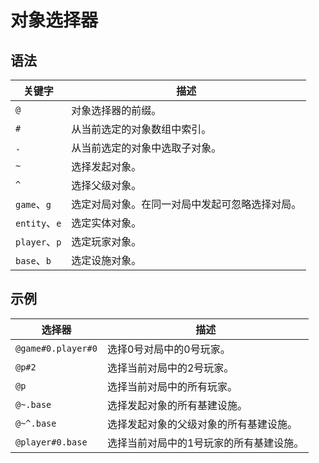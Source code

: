# 对象选择器
## 语法
| 关键字 | 描述 |
| - | - |
| `@` | 对象选择器的前缀。 |
| `#` | 从当前选定的对象数组中索引。 |
| `.` | 从当前选定的对象中选取子对象。 |
| `~` | 选择发起对象。 |
| `^` | 选择父级对象。 |
| `game`、`g` | 选定对局对象。在同一对局中发起可忽略选择对局。 |
| `entity`、`e` | 选定实体对象。 |
| `player`、`p` | 选定玩家对象。 |
| `base`、`b` | 选定设施对象。 |

## 示例
| 选择器 | 描述 |
| - | - |
| `@game#0.player#0` | 选择0号对局中的0号玩家。 |
| `@p#2` | 选择当前对局中的2号玩家。 |
| `@p` | 选择当前对局中的所有玩家。 |
| `@~.base` | 选择发起对象的所有基建设施。 |
| `@~^.base` | 选择发起对象的父级对象的所有基建设施。 |
| `@player#0.base` | 选择当前对局中的1号玩家的所有基建设施。 |